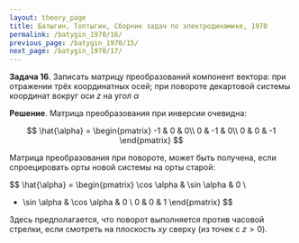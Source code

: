 ```yaml
---
layout: theory_page
title: Батыгин, Топтыгин, Сборник задач по электродинамике, 1970
permalink: /batygin_1970/16/
previous_page: /batygin_1970/15/
next_page: /batygin_1970/17/
---
```


**Задача 16**. Записать матрицу преобразований компонент вектора: при отражении трёх координатных осей; при повороте декартовой системы координат вокруг оси $z$ на угол $\alpha$

**Решение**. Матрица преобразования при инверсии очевидна:

$$
\hat{\alpha} = 
\begin{pmatrix}
-1 & 0 & 0\\
0 & -1 & 0\\
0 & 0 & -1
\end{pmatrix}
$$

Матрица преобразования при повороте, может быть получена, если спроецировать орты новой системы на орты старой:

$$
\hat{\alpha} = 
\begin{pmatrix}
\cos \alpha & \sin \alpha & 0 \\
- \sin \alpha & \cos \alpha & 0 \\
0 & 0 & 1
\end{pmatrix}
$$

Здесь предполагается, что поворот выполняется против часовой стрелки, если смотреть на плоскость $xy$ сверху (из точек с $z>0$).